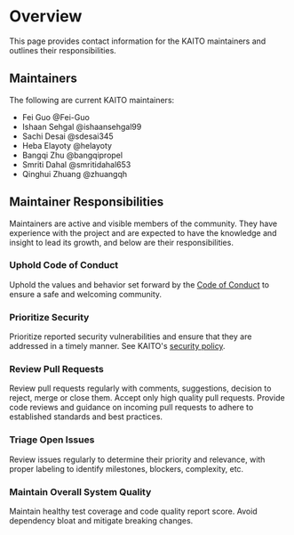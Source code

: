 # Overview

This page provides contact information for the KAITO maintainers and outlines
their responsibilities. 

## Maintainers

The following are current KAITO maintainers:

* Fei Guo @Fei-Guo
* Ishaan Sehgal @ishaansehgal99
* Sachi Desai @sdesai345
* Heba Elayoty @helayoty
* Bangqi Zhu @bangqipropel
* Smriti Dahal @smritidahal653
* Qinghui Zhuang @zhuangqh

## Maintainer Responsibilities

Maintainers are active and visible members of the community. They have
experience with the project and are expected to have the knowledge and
insight to lead its growth, and below are their responsibilities.

### Uphold Code of Conduct

Uphold the values and behavior set forward by the
[Code of Conduct](CODE_OF_CONDUCT.md) to ensure a safe and welcoming community.

### Prioritize Security

Prioritize reported security vulnerabilities and ensure that they are addressed
in a timely manner. See KAITO's [security policy](SECURITY.md).

### Review Pull Requests

Review pull requests regularly with comments, suggestions, decision to reject,
merge or close them. Accept only high quality pull requests. Provide code
reviews and guidance on incoming pull requests to adhere to established
standards and best practices.

### Triage Open Issues

Review issues regularly to determine their priority and relevance, with proper
labeling to identify milestones, blockers, complexity, etc.

### Maintain Overall System Quality

Maintain healthy test coverage and code quality report score. Avoid dependency
bloat and mitigate breaking changes.

